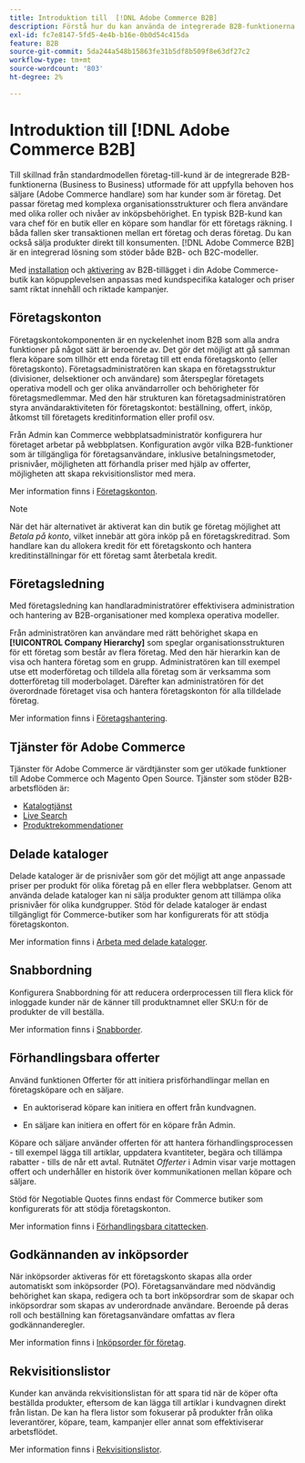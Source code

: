 ```yaml
---
title: Introduktion till  [!DNL Adobe Commerce B2B]
description: Förstå hur du kan använda de integrerade B2B-funktionerna för att tillgodose dina behov för företagskunder.
exl-id: fc7e8147-5fd5-4e4b-b16e-0b0d54c415da
feature: B2B
source-git-commit: 5da244a548b15863fe31b5df8b509f8e63df27c2
workflow-type: tm+mt
source-wordcount: '803'
ht-degree: 2%

---
```


# Introduktion till [!DNL Adobe Commerce B2B]

Till skillnad från standardmodellen företag-till-kund är de integrerade B2B-funktionerna (Business to Business) utformade för att uppfylla behoven hos säljare (Adobe Commerce handlare) som har kunder som är företag. Det passar företag med komplexa organisationsstrukturer och flera användare med olika roller och nivåer av inköpsbehörighet. En typisk B2B-kund kan vara chef för en butik eller en köpare som handlar för ett företags räkning. I båda fallen sker transaktionen mellan ert företag och deras företag. Du kan också sälja produkter direkt till konsumenten. [!DNL Adobe Commerce B2B] är en integrerad lösning som stöder både B2B- och B2C-modeller.

Med [installation](install.md) och [aktivering](enable-basic-features.md) av B2B-tillägget i din Adobe Commerce-butik kan köpupplevelsen anpassas med kundspecifika kataloger och priser samt riktat innehåll och riktade kampanjer.

## Företagskonton

Företagskontokomponenten är en nyckelenhet inom B2B som alla andra funktioner på något sätt är beroende av. Det gör det möjligt att gå samman flera köpare som tillhör ett enda företag till ett enda företagskonto (eller företagskonto). Företagsadministratören kan skapa en företagsstruktur (divisioner, delsektioner och användare) som återspeglar företagets operativa modell och ger olika användarroller och behörigheter för företagsmedlemmar. Med den här strukturen kan företagsadministratören styra användaraktiviteten för företagskontot: beställning, offert, inköp, åtkomst till företagets kreditinformation eller profil osv.

Från Admin kan Commerce webbplatsadministratör konfigurera hur företaget arbetar på webbplatsen. Konfiguration avgör vilka B2B-funktioner som är tillgängliga för företagsanvändare, inklusive betalningsmetoder, prisnivåer, möjligheten att förhandla priser med hjälp av offerter, möjligheten att skapa rekvisitionslistor med mera.

Mer information finns i [Företagskonton](account-companies.md).

>[!NOTE]
>
>När det här alternativet är aktiverat kan din butik ge företag möjlighet att _Betala på konto_, vilket innebär att göra inköp på en företagskreditrad. Som handlare kan du allokera kredit för ett företagskonto och hantera kreditinställningar för ett företag samt återbetala kredit.

## Företagsledning

Med företagsledning kan handlaradministratörer effektivisera administration och hantering av B2B-organisationer med komplexa operativa modeller.

Från administratören kan användare med rätt behörighet skapa en **[!UICONTROL Company Hierarchy]** som speglar organisationsstrukturen för ett företag som består av flera företag. Med den här hierarkin kan de visa och hantera företag som en grupp. Administratören kan till exempel utse ett moderföretag och tilldela alla företag som är verksamma som dotterföretag till moderbolaget. Därefter kan administratören för det överordnade företaget visa och hantera företagskonton för alla tilldelade företag.

Mer information finns i [Företagshantering](manage-companies.md).

## Tjänster för Adobe Commerce

Tjänster för Adobe Commerce är värdtjänster som ger utökade funktioner till Adobe Commerce och Magento Open Source. Tjänster som stöder B2B-arbetsflöden är:

* [Katalogtjänst](https://experienceleague.adobe.com/docs/commerce/catalog-service/guide-overview.html)
* [Live Search](https://experienceleague.adobe.com/docs/commerce/live-search/guide-overview.html)
* [Produktrekommendationer](https://experienceleague.adobe.com/docs/commerce/product-recommendations/guide-overview.html)

## Delade kataloger

Delade kataloger är de prisnivåer som gör det möjligt att ange anpassade priser per produkt för olika företag på en eller flera webbplatser. Genom att använda delade kataloger kan ni sälja produkter genom att tillämpa olika prisnivåer för olika kundgrupper. Stöd för delade kataloger är endast tillgängligt för Commerce-butiker som har konfigurerats för att stödja företagskonton.

Mer information finns i [Arbeta med delade kataloger](catalog-shared.md).

## Snabbordning

Konfigurera Snabbordning för att reducera orderprocessen till flera klick för inloggade kunder när de känner till produktnamnet eller SKU:n för de produkter de vill beställa.

Mer information finns i [Snabborder](quick-order.md).

## Förhandlingsbara offerter

Använd funktionen Offerter för att initiera prisförhandlingar mellan en företagsköpare och en säljare.

* En auktoriserad köpare kan initiera en offert från kundvagnen.

* En säljare kan initiera en offert för en köpare från Admin.

Köpare och säljare använder offerten för att hantera förhandlingsprocessen - till exempel lägga till artiklar, uppdatera kvantiteter, begära och tillämpa rabatter - tills de når ett avtal. Rutnätet _Offerter_ i Admin visar varje mottagen offert och underhåller en historik över kommunikationen mellan köpare och säljare.

Stöd för Negotiable Quotes finns endast för Commerce butiker som konfigurerats för att stödja företagskonton.

Mer information finns i [Förhandlingsbara citattecken](quotes.md).

## Godkännanden av inköpsorder

När inköpsorder aktiveras för ett företagskonto skapas alla order automatiskt som inköpsorder (PO). Företagsanvändare med nödvändig behörighet kan skapa, redigera och ta bort inköpsordrar som de skapar och inköpsordrar som skapas av underordnade användare. Beroende på deras roll och beställning kan företagsanvändare omfattas av flera godkännanderegler.

Mer information finns i [Inköpsorder för företag](purchase-order-flow.md).

## Rekvisitionslistor

Kunder kan använda rekvisitionslistan för att spara tid när de köper ofta beställda produkter, eftersom de kan lägga till artiklar i kundvagnen direkt från listan. De kan ha flera listor som fokuserar på produkter från olika leverantörer, köpare, team, kampanjer eller annat som effektiviserar arbetsflödet.

Mer information finns i [Rekvisitionslistor](requisition-lists.md).
